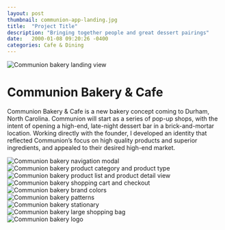 ```yaml
---
layout: post
thumbnail: communion-app-landing.jpg
title:  "Project Title"
description: "Bringing together people and great dessert pairings"
date:   2000-01-08 09:20:26 -0400
categories: Cafe & Dining
---
```


<div>
  <img src="/assets/img/projects/thumbnails/communion-app-landing.jpg" alt="Communion bakery landing view">
</div>  

# Communion Bakery & Cafe

Communion Bakery & Cafe is a new bakery concept coming to Durham, North Carolina. Communion will start as a series of pop-up shops, with the intent of opening a high-end, late-night dessert bar in a brick-and-mortar location. Working directly with the founder, I developed an identity that reflected Communion’s focus on high quality products and superior ingredients, and appealed to their desired high-end market.

<div>
  <img src="/assets/img/projects/thumbnails/communion-app-navigation.jpg" alt="Communion bakery navigation modal">
</div>

<div>
  <img src="/assets/img/projects/thumbnails/communion-app-category-product-type.jpeg" alt="Communion bakery product category and product type">
</div>

<div>
  <img src="/assets/img/projects/thumbnails/communion-app-products-product-detail.jpeg" alt="Communion bakery product list and product detail view">
</div>

<div>
  <img src="/assets/img/projects/thumbnails/communion-app-shopping-cart-checkout.jpeg" alt="Communion bakery shopping cart and checkout">
</div>

<div>
  <img src="/assets/img/projects/thumbnails/communion-app-colors.png" alt="Communion bakery brand colors">
</div>

<div>
  <img src="/assets/img/projects/thumbnails/communion-patterns.png" alt="Communion bakery patterns">
</div>

<div>
  <img src="/assets/img/projects/thumbnails/communion-stationary.png" alt="Communion bakery stationary">
</div>

<div>
  <img src="/assets/img/projects/thumbnails/communion-bag.png" alt="Communion bakery large shopping bag">
</div>

<div>
  <img src="/assets/img/projects/thumbnails/communion-logo.jpeg" alt="Communion bakery logo">
</div>



[jekyll-docs]: http://jekyllrb.com/docs/home
[jekyll-gh]:   https://github.com/jekyll/jekyll
[jekyll-talk]: https://talk.jekyllrb.com/

